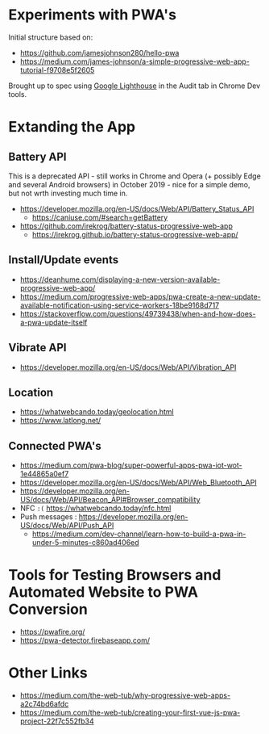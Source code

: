 # Experiments with PWA's

Initial structure based on:
* https://github.com/jamesjohnson280/hello-pwa
* https://medium.com/james-johnson/a-simple-progressive-web-app-tutorial-f9708e5f2605

Brought up to spec using [Google Lighthouse](https://developers.google.com/web/tools/lighthouse) in the Audit tab in Chrome Dev tools.

# Extanding the App

## Battery API
This is a deprecated API - still works in Chrome and Opera (+ possibly Edge and several Android browsers) in October 2019 - nice for a simple demo, but not wrth investing much time in.

* https://developer.mozilla.org/en-US/docs/Web/API/Battery_Status_API
  * https://caniuse.com/#search=getBattery
* https://github.com/irekrog/battery-status-progressive-web-app
  * https://irekrog.github.io/battery-status-progressive-web-app/

## Install/Update events

* https://deanhume.com/displaying-a-new-version-available-progressive-web-app/
* https://medium.com/progressive-web-apps/pwa-create-a-new-update-available-notification-using-service-workers-18be9168d717
* https://stackoverflow.com/questions/49739438/when-and-how-does-a-pwa-update-itself

## Vibrate API
* https://developer.mozilla.org/en-US/docs/Web/API/Vibration_API


## Location
* https://whatwebcando.today/geolocation.html
* https://www.latlong.net/


## Connected PWA's
 
* https://medium.com/pwa-blog/super-powerful-apps-pwa-iot-wot-1e44865a0ef7
* https://developer.mozilla.org/en-US/docs/Web/API/Web_Bluetooth_API
* https://developer.mozilla.org/en-US/docs/Web/API/Beacon_API#Browser_compatibility
* NFC `:(` https://whatwebcando.today/nfc.html
* Push messages : https://developer.mozilla.org/en-US/docs/Web/API/Push_API
  * https://medium.com/dev-channel/learn-how-to-build-a-pwa-in-under-5-minutes-c860ad406ed



# Tools for Testing Browsers and Automated Website to PWA Conversion
* https://pwafire.org/
* https://pwa-detector.firebaseapp.com/


# Other Links
* https://medium.com/the-web-tub/why-progressive-web-apps-a2c74bd6afdc
* https://medium.com/the-web-tub/creating-your-first-vue-js-pwa-project-22f7c552fb34